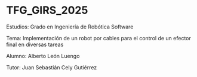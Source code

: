 # TFG_GIRS_2025

Estudios: Grado en Ingeniería de Robótica Software

Tema: Implementación de un robot por cables para el control de un efector final en diversas tareas

Alumno: Alberto León Luengo

Tutor: Juan Sebastián Cely Gutiérrez
